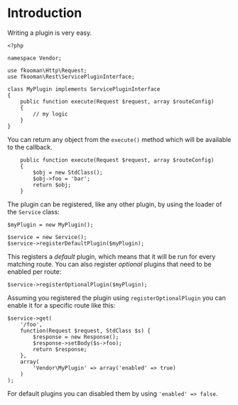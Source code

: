 # Introduction
Writing a plugin is very easy. 

    <?php

    namespace Vendor;

    use fkooman\Http\Request;
    use fkooman\Rest\ServicePluginInterface;

    class MyPlugin implements ServicePluginInterface 
    {
        public function execute(Request $request, array $routeConfig)
        {
            // my logic
        }
    }

You can return any object from the `execute()` method which will be available
to the callback.

        public function execute(Request $request, array $routeConfig)
        {
            $obj = new StdClass();
            $obj->foo = 'bar';
            return $obj;
        }

The plugin can be registered, like any other plugin, by using the loader of
the `Service` class:

    $myPlugin = new MyPlugin();

    $service = new Service();
    $service->registerDefaultPlugin($myPlugin);

This registers a *default* plugin, which means that it will be run for every
matching route. You can also register *optional* plugins that need to be 
enabled per route:

    $service->registerOptionalPlugin($myPlugin);

Assuming you registered the plugin using `registerOptionalPlugin` you can 
enable it for a specific route like this:

    $service->get(
        '/foo',
        function(Request $request, StdClass $s) {
            $response = new Response();
            $response->setBody($s->foo);
            return $response;
        },
        array(
            'Vendor\MyPlugin' => array('enabled' => true)
        )
    );

For default plugins you can disabled them by using `'enabled' => false`.
